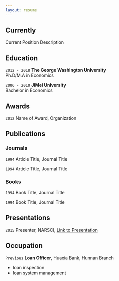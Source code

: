 ```yaml
---
layout: resume
---
```

## Currently

Current Position Description

## Education

`2012 - 2018`
__The George Washington University__  
Ph.D/M.A in Economics

`2006 - 2010`
__JiMei University__  
Bachelor in Economics 

## Awards

`2012`
Name of Award, Organization 

## Publications

<!-- A list is also available [online](http://scholar.google.co.uk/citations?user=LTOTl0YAAAAJ) -->

### Journals

`1994`
Article Title, Journal Title

`1994`
Article Title, Journal Title

### Books

`1994`
Book Title, Journal Title

`1994`
Book Title, Journal Title


## Presentations

`2015`
Presenter, NARSCI, <a href="http://MyWebsite.tld/presentation1">Link to Presentation</a>


## Occupation

`Previous`
__Loan Officer__, Huaxia Bank, Hunnan Branch 

- loan inspection
- loan system management





<!-- ### Footer

Last updated: May 2013 -->


